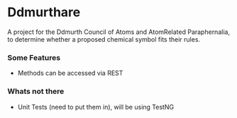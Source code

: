 # Ddmurthare
A project for the Ddmurth Council of Atoms and Atom­Related Paraphernalia, to determine whether a  proposed chemical symbol fits their rules.

### Some Features

  - Methods can be accessed via REST

### Whats not there

- Unit Tests (need to put them in), will be using TestNG
